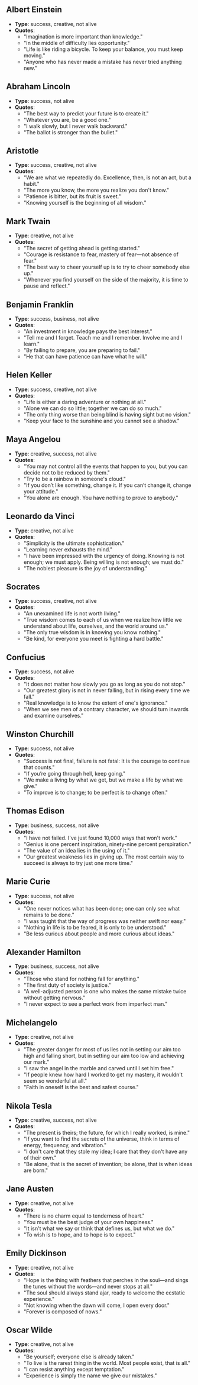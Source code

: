 ## Albert Einstein
- **Type**: success, creative, not alive
- **Quotes**:
  - "Imagination is more important than knowledge."
  - "In the middle of difficulty lies opportunity."
  - "Life is like riding a bicycle. To keep your balance, you must keep moving."
  - "Anyone who has never made a mistake has never tried anything new."

## Abraham Lincoln
- **Type**: success, not alive
- **Quotes**:
  - "The best way to predict your future is to create it."
  - "Whatever you are, be a good one."
  - "I walk slowly, but I never walk backward."
  - "The ballot is stronger than the bullet."

## Aristotle
- **Type**: success, creative, not alive
- **Quotes**:
  - "We are what we repeatedly do. Excellence, then, is not an act, but a habit."
  - "The more you know, the more you realize you don't know."
  - "Patience is bitter, but its fruit is sweet."
  - "Knowing yourself is the beginning of all wisdom."

## Mark Twain
- **Type**: creative, not alive
- **Quotes**:
  - "The secret of getting ahead is getting started."
  - "Courage is resistance to fear, mastery of fear—not absence of fear."
  - "The best way to cheer yourself up is to try to cheer somebody else up."
  - "Whenever you find yourself on the side of the majority, it is time to pause and reflect."

## Benjamin Franklin
- **Type**: success, business, not alive
- **Quotes**:
  - "An investment in knowledge pays the best interest."
  - "Tell me and I forget. Teach me and I remember. Involve me and I learn."
  - "By failing to prepare, you are preparing to fail."
  - "He that can have patience can have what he will."

## Helen Keller
- **Type**: success, creative, not alive
- **Quotes**:
  - "Life is either a daring adventure or nothing at all."
  - "Alone we can do so little; together we can do so much."
  - "The only thing worse than being blind is having sight but no vision."
  - "Keep your face to the sunshine and you cannot see a shadow."

## Maya Angelou
- **Type**: creative, success, not alive
- **Quotes**:
  - "You may not control all the events that happen to you, but you can decide not to be reduced by them."
  - "Try to be a rainbow in someone's cloud."
  - "If you don’t like something, change it. If you can’t change it, change your attitude."
  - "You alone are enough. You have nothing to prove to anybody."

## Leonardo da Vinci
- **Type**: creative, not alive
- **Quotes**:
  - "Simplicity is the ultimate sophistication."
  - "Learning never exhausts the mind."
  - "I have been impressed with the urgency of doing. Knowing is not enough; we must apply. Being willing is not enough; we must do."
  - "The noblest pleasure is the joy of understanding."

## Socrates
- **Type**: success, creative, not alive
- **Quotes**:
  - "An unexamined life is not worth living."
  - "True wisdom comes to each of us when we realize how little we understand about life, ourselves, and the world around us."
  - "The only true wisdom is in knowing you know nothing."
  - "Be kind, for everyone you meet is fighting a hard battle."

## Confucius
- **Type**: success, not alive
- **Quotes**:
  - "It does not matter how slowly you go as long as you do not stop."
  - "Our greatest glory is not in never falling, but in rising every time we fall."
  - "Real knowledge is to know the extent of one's ignorance."
  - "When we see men of a contrary character, we should turn inwards and examine ourselves."

## Winston Churchill
- **Type**: success, not alive
- **Quotes**:
  - "Success is not final, failure is not fatal: It is the courage to continue that counts."
  - "If you’re going through hell, keep going."
  - "We make a living by what we get, but we make a life by what we give."
  - "To improve is to change; to be perfect is to change often."

## Thomas Edison
- **Type**: business, success, not alive
- **Quotes**:
  - "I have not failed. I've just found 10,000 ways that won't work."
  - "Genius is one percent inspiration, ninety-nine percent perspiration."
  - "The value of an idea lies in the using of it."
  - "Our greatest weakness lies in giving up. The most certain way to succeed is always to try just one more time."

## Marie Curie
- **Type**: success, not alive
- **Quotes**:
  - "One never notices what has been done; one can only see what remains to be done."
  - "I was taught that the way of progress was neither swift nor easy."
  - "Nothing in life is to be feared, it is only to be understood."
  - "Be less curious about people and more curious about ideas."

## Alexander Hamilton
- **Type**: business, success, not alive
- **Quotes**:
  - "Those who stand for nothing fall for anything."
  - "The first duty of society is justice."
  - "A well-adjusted person is one who makes the same mistake twice without getting nervous."
  - "I never expect to see a perfect work from imperfect man."

## Michelangelo
- **Type**: creative, not alive
- **Quotes**:
  - "The greater danger for most of us lies not in setting our aim too high and falling short, but in setting our aim too low and achieving our mark."
  - "I saw the angel in the marble and carved until I set him free."
  - "If people knew how hard I worked to get my mastery, it wouldn't seem so wonderful at all."
  - "Faith in oneself is the best and safest course."

## Nikola Tesla
- **Type**: creative, success, not alive
- **Quotes**:
  - "The present is theirs; the future, for which I really worked, is mine."
  - "If you want to find the secrets of the universe, think in terms of energy, frequency, and vibration."
  - "I don't care that they stole my idea; I care that they don't have any of their own."
  - "Be alone, that is the secret of invention; be alone, that is when ideas are born."

## Jane Austen
- **Type**: creative, not alive
- **Quotes**:
  - "There is no charm equal to tenderness of heart."
  - "You must be the best judge of your own happiness."
  - "It isn't what we say or think that defines us, but what we do."
  - "To wish is to hope, and to hope is to expect."

## Emily Dickinson
- **Type**: creative, not alive
- **Quotes**:
  - "Hope is the thing with feathers that perches in the soul—and sings the tunes without the words—and never stops at all."
  - "The soul should always stand ajar, ready to welcome the ecstatic experience."
  - "Not knowing when the dawn will come, I open every door."
  - "Forever is composed of nows."

## Oscar Wilde
- **Type**: creative, not alive
- **Quotes**:
  - "Be yourself; everyone else is already taken."
  - "To live is the rarest thing in the world. Most people exist, that is all."
  - "I can resist anything except temptation."
  - "Experience is simply the name we give our mistakes."
